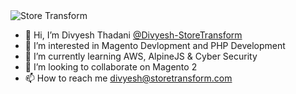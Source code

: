 <img src="https://storetransform.com/wp-content/uploads/2022/06/store-logo.png" alt="Store Transform" style="justify-content: center;">

- 👋 Hi, I’m Divyesh Thadani <a href="https://github.com/Divyesh-StoreTransform/Divyesh-StoreTransform">@Divyesh-StoreTransform</a>
- 👀 I’m interested in Magento Devlopment and PHP Development
- 🌱 I’m currently learning AWS, AlpineJS & Cyber Security
- 💞️ I’m looking to collaborate on Magento 2
- 📫 How to reach me <a href="mailto:divyesh@storetransform.com">divyesh@storetransform.com</a>
